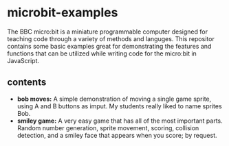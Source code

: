 # microbit-examples

The BBC micro:bit is a miniature programmable computer designed for teaching code through a variety of methods and languges. This repositor contains some basic examples great for demonstrating the features and functions that can be utilized while writing code for the micro:bit in JavaScript.

## contents
* **bob moves:** A simple demonstration of moving a single game sprite, using A and B buttons as imput. My students really liked to name sprites Bob.
* **smiley game:** A very easy game that has all of the most important parts. Random number generation, sprite movement, scoring, collision detection, and a smiley face that appears when you score; by request.
